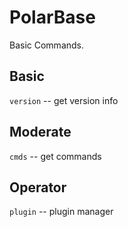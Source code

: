 # PolarBase
Basic Commands.  

## Basic
` version `  -- get version info

## Moderate
` cmds ` -- get commands

## Operator
` plugin ` -- plugin manager  
